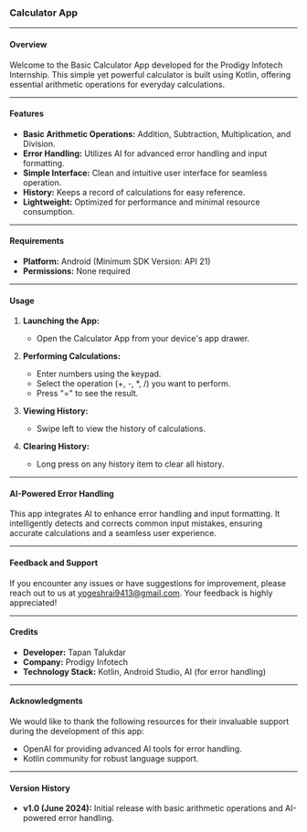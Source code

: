 
### Calculator App 

---

#### Overview
Welcome to the Basic Calculator App developed for the Prodigy Infotech Internship. This simple yet powerful calculator is built using Kotlin, offering essential arithmetic operations for everyday calculations.

---

#### Features
- **Basic Arithmetic Operations:** Addition, Subtraction, Multiplication, and Division.
- **Error Handling:** Utilizes AI for advanced error handling and input formatting.
- **Simple Interface:** Clean and intuitive user interface for seamless operation.
- **History:** Keeps a record of calculations for easy reference.
- **Lightweight:** Optimized for performance and minimal resource consumption.

---

#### Requirements
- **Platform:** Android (Minimum SDK Version: API 21)
- **Permissions:** None required


---

#### Usage
1. **Launching the App:**
   - Open the Calculator App from your device's app drawer.

2. **Performing Calculations:**
   - Enter numbers using the keypad.
   - Select the operation (+, -, *, /) you want to perform.
   - Press "=" to see the result.

3. **Viewing History:**
   - Swipe left to view the history of calculations.

4. **Clearing History:**
   - Long press on any history item to clear all history.

---

#### AI-Powered Error Handling
This app integrates AI to enhance error handling and input formatting. It intelligently detects and corrects common input mistakes, ensuring accurate calculations and a seamless user experience.

---

#### Feedback and Support
If you encounter any issues or have suggestions for improvement, please reach out to us at yogeshrai9413@gmail.com. Your feedback is highly appreciated!

---

#### Credits
- **Developer:** Tapan Talukdar
- **Company:** Prodigy Infotech
- **Technology Stack:** Kotlin, Android Studio, AI (for error handling)

---


#### Acknowledgments
We would like to thank the following resources for their invaluable support during the development of this app:
- OpenAI for providing advanced AI tools for error handling.
- Kotlin community for robust language support.

---

#### Version History
- **v1.0 (June 2024):** Initial release with basic arithmetic operations and AI-powered error handling.
